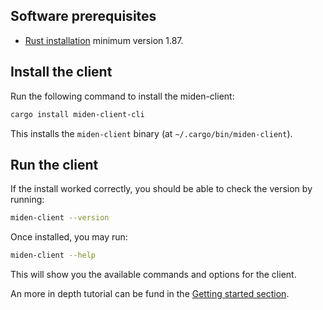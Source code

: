 ## Software prerequisites

- [Rust installation](https://www.rust-lang.org/tools/install) minimum version 1.87.

## Install the client

Run the following command to install the miden-client:

```sh
cargo install miden-client-cli
```

This installs the `miden-client` binary (at `~/.cargo/bin/miden-client`).

## Run the client

If the install worked correctly, you should be able to check the version by running:

```sh
miden-client --version
```

Once installed, you may run:
```sh
miden-client --help
```

This will show you the available commands and options for the client.

An more in depth tutorial can be fund in the [Getting started section](./get-started/prerequisites.md).
